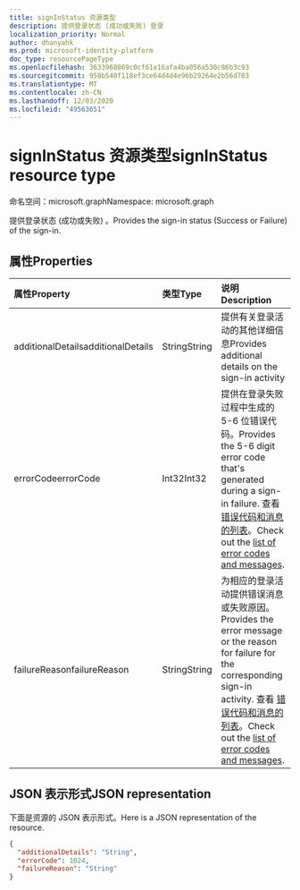 ```yaml
---
title: signInStatus 资源类型
description: 提供登录状态 (成功或失败) 登录
localization_priority: Normal
author: dhanyahk
ms.prod: microsoft-identity-platform
doc_type: resourcePageType
ms.openlocfilehash: 3633968869c0cf61e16afa4ba056a530c86b3c93
ms.sourcegitcommit: 958b540f118ef3ce64d4d4e96b29264e2b56d703
ms.translationtype: MT
ms.contentlocale: zh-CN
ms.lasthandoff: 12/03/2020
ms.locfileid: "49563651"
---
```

# <a name="signinstatus-resource-type"></a><span data-ttu-id="f84a5-103">signInStatus 资源类型</span><span class="sxs-lookup"><span data-stu-id="f84a5-103">signInStatus resource type</span></span>

<span data-ttu-id="f84a5-104">命名空间：microsoft.graph</span><span class="sxs-lookup"><span data-stu-id="f84a5-104">Namespace: microsoft.graph</span></span>

<span data-ttu-id="f84a5-105">提供登录状态 (成功或失败) 。</span><span class="sxs-lookup"><span data-stu-id="f84a5-105">Provides the sign-in status (Success or Failure) of the sign-in.</span></span>

## <a name="properties"></a><span data-ttu-id="f84a5-106">属性</span><span class="sxs-lookup"><span data-stu-id="f84a5-106">Properties</span></span>

| <span data-ttu-id="f84a5-107">属性</span><span class="sxs-lookup"><span data-stu-id="f84a5-107">Property</span></span>     | <span data-ttu-id="f84a5-108">类型</span><span class="sxs-lookup"><span data-stu-id="f84a5-108">Type</span></span>   |<span data-ttu-id="f84a5-109">说明</span><span class="sxs-lookup"><span data-stu-id="f84a5-109">Description</span></span>|
|:---------------|:--------|:----------|
|<span data-ttu-id="f84a5-110">additionalDetails</span><span class="sxs-lookup"><span data-stu-id="f84a5-110">additionalDetails</span></span>|<span data-ttu-id="f84a5-111">String</span><span class="sxs-lookup"><span data-stu-id="f84a5-111">String</span></span>|<span data-ttu-id="f84a5-112">提供有关登录活动的其他详细信息</span><span class="sxs-lookup"><span data-stu-id="f84a5-112">Provides additional details on the sign-in activity</span></span>|
|<span data-ttu-id="f84a5-113">errorCode</span><span class="sxs-lookup"><span data-stu-id="f84a5-113">errorCode</span></span>|<span data-ttu-id="f84a5-114">Int32</span><span class="sxs-lookup"><span data-stu-id="f84a5-114">Int32</span></span>|<span data-ttu-id="f84a5-115">提供在登录失败过程中生成的5-6 位错误代码。</span><span class="sxs-lookup"><span data-stu-id="f84a5-115">Provides the 5-6 digit error code that's generated during a sign-in failure.</span></span> <span data-ttu-id="f84a5-116">查看 [错误代码和消息的列表](/azure/active-directory/active-directory-reporting-activity-sign-ins-errors)。</span><span class="sxs-lookup"><span data-stu-id="f84a5-116">Check out the [list of error codes and messages](/azure/active-directory/active-directory-reporting-activity-sign-ins-errors).</span></span>|
|<span data-ttu-id="f84a5-117">failureReason</span><span class="sxs-lookup"><span data-stu-id="f84a5-117">failureReason</span></span>|<span data-ttu-id="f84a5-118">String</span><span class="sxs-lookup"><span data-stu-id="f84a5-118">String</span></span>|<span data-ttu-id="f84a5-119">为相应的登录活动提供错误消息或失败原因。</span><span class="sxs-lookup"><span data-stu-id="f84a5-119">Provides the error message or the reason for failure for the corresponding sign-in activity.</span></span> <span data-ttu-id="f84a5-120">查看 [错误代码和消息的列表](/azure/active-directory/active-directory-reporting-activity-sign-ins-errors)。</span><span class="sxs-lookup"><span data-stu-id="f84a5-120">Check out the [list of error codes and messages](/azure/active-directory/active-directory-reporting-activity-sign-ins-errors).</span></span>|

## <a name="json-representation"></a><span data-ttu-id="f84a5-121">JSON 表示形式</span><span class="sxs-lookup"><span data-stu-id="f84a5-121">JSON representation</span></span>

<span data-ttu-id="f84a5-122">下面是资源的 JSON 表示形式。</span><span class="sxs-lookup"><span data-stu-id="f84a5-122">Here is a JSON representation of the resource.</span></span>

<!-- {
  "blockType": "resource",
  "optionalProperties": [

  ],
  "@odata.type": "microsoft.graph.signInStatus"
}-->

```json
{
  "additionalDetails": "String",
  "errorCode": 1024,
  "failureReason": "String"
}

```

<!-- uuid: 8fcb5dbc-d5aa-4681-8e31-b001d5168d79
2015-10-25 14:57:30 UTC -->
<!-- {
  "type": "#page.annotation",
  "description": "signInStatus resource",
  "keywords": "",
  "section": "documentation",
  "tocPath": ""
}-->

